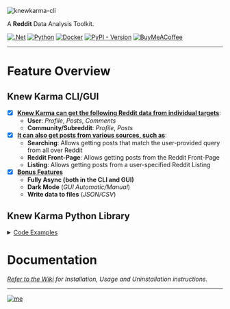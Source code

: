 ![knewkarma-cli](https://github.com/bellingcat/knewkarma/assets/74001397/77e603a3-6830-464c-a7db-da8a724bde2d)

A **Reddit** Data Analysis Toolkit.

[![.Net](https://img.shields.io/badge/Visual%20Basic%20.NET-5C2D91?style=flat&logo=.net&logoColor=white)](https://github.com/search?q=repo%3Abellingcat%2Fknewkarma++language%3A%22Visual+Basic+.NET%22&type=code) [![Python](https://img.shields.io/badge/Python-3670A0?style=flat&logo=python&logoColor=ffdd54)](https://github.com/search?q=repo%3Abellingcat%2Fknewkarma++language%3APython&type=code) [![Docker](https://img.shields.io/badge/Dockefile-%230db7ed.svg?style=flat&logo=docker&logoColor=white)](https://github.com/search?q=repo%3Abellingcat%2Fknewkarma++language%3ADockerfile&type=code) [![PyPI - Version](https://img.shields.io/pypi/v/knewkarma?style=flat&logo=pypi&logoColor=ffdd54&label=PyPI&labelColor=3670A0&color=3670A0)](https://pypi.org/project/knewkarma)  [![BuyMeACoffee](https://img.shields.io/badge/Buy%20Me%20a%20Coffee-ffdd00?style=flat&logo=buy-me-a-coffee&logoColor=black)](https://buymeacoffee.com/_rly0nheart)
***

# Feature Overview

## Knew Karma CLI/GUI

- [x] **<ins>Knew Karma can get the following Reddit data from individual targets</ins>**:
    * **User**: *Profile*, *Posts*, *Comments*
    * **Community/Subreddit**: *Profile*, *Posts*
- [x] **<ins>It can also get posts from various sources, such as</ins>**:
    * **Searching**: Allows getting posts that match the user-provided query from all over Reddit
    * **Reddit Front-Page**: Allows getting posts from the Reddit Front-Page
    * **Listing**: Allows getting posts from a user-specified Reddit Listing
- [x] **<ins>Bonus Features</ins>**
    * **Fully Async (both in the CLI and GUI)**
    * **Dark Mode** (*GUI Automatic/Manual*)
    * **Write data to files** (*JSON/CSV*)

## Knew Karma Python Library

<details>
    <summary style="text-decoration: underline;">Code Examples</summary>

### Get User Data

```python
import asyncio
import aiohttp
from knewkarma import RedditUser


# Define an asynchronous function to fetch User
async def async_user(username: str):
    # Initialize RedditUser with the specified username
    user = RedditUser(username=username)

    # Establish an asynchronous HTTP session
    async with aiohttp.ClientSession() as session:
        # Fetch user's profile
        profile = await user.profile(session=session)

        # timeframes: ["hour", "day", "month", "year"]. Leave parameter unspecified to get from all timeframes.
        # sorting: ["controversial", "new", "top", "best", "hot", "rising"]. Leave parameter unspecified to get from all sort criteria.

        # Fetch user's posts
        posts = await user.posts(limit=200, sort="top", timeframe="year",
                                 session=session)

        # Fetch user's comments
        comments = await user.comments(limit=200, sort="top", timeframe="year",
                                       session=session)

        # Fetch user's top n communities based on post frequency
        top_communities = await user.top_communities(top_n=10, limit=500, session=session)

        # Fetch communities moderated by user
        moderated_communities = await user.moderated_communities(session=session)

        print(profile)
        print(top_communities)
        print(moderated_communities)
        print(posts)
        print(comments)


asyncio.run(async_user(username="TheRealKSi"))
```

### Get Community Data

````python
import asyncio
import aiohttp
from knewkarma import RedditCommunity


async def async_community(community_name: str):
    # Initialize RedditSub with the specified community
    community = RedditCommunity(
        community=community_name)

    # Create an asynchronous HTTP session
    async with aiohttp.ClientSession() as session:
        # Fetch community's profile
        profile = await community.profile(session=session)

        # Fetch community's posts
        # timeframes: ["hour", "day", "month", "year"]. Leave parameter unspecified to get from all timeframes.
        # sorting: ["controversial", "new", "top", "best", "hot", "rising"]. Leave parameter unspecified to get from all sort criteria.
        posts = await community.posts(limit=100, sort="top", timeframe="month", session=session)

        print(profile)
        print(posts)


asyncio.run(
    async_community(community_name="MachineLearning")
)
````

### Get Posts

```python
import asyncio
import aiohttp
from knewkarma import RedditPosts


async def async_posts():
    # Initialize RedditPosts
    posts = RedditPosts()

    # Create an asynchronous HTTP session
    async with aiohttp.ClientSession() as session:
        # timeframes: ["hour", "day", "month", "year"]. Leave parameter unspecified to get from all timeframes.
        # sorting: ["controversial", "new", "top", "best", "hot", "rising"]. Leave parameter unspecified to get from all sort criteria.

        # Fetch front page posts
        front_page_posts = await posts.front_page(limit=50, sort="top", timeframe="hour", session=session)

        # Fetch posts from a specified listing ('best')
        listing_posts = await posts.listing(listings_name="best", limit=50, sort="best", timeframe="month",
                                            session=session)

        # Fetch posts that match the specified search query 'covid-19'
        search_results = await posts.search(query="covid-19", limit=300, session=session)

        print(front_page_posts)
        print(listing_posts)
        print(search_results)


asyncio.run(async_posts())
```

</details>

# Documentation

*[Refer to the Wiki](https://github.com/bellingcat/knewkarma/wiki) for Installation, Usage and Uninstallation
instructions.*
***
[![me](https://github.com/bellingcat/knewkarma/assets/74001397/efd19c7e-9840-4969-b33c-04087e73e4da)](https://rly0nheart.github.io)

